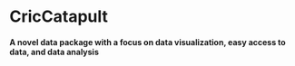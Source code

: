 # CricCatapult

#### A novel data package with a focus on data visualization, easy access to data, and data analysis
